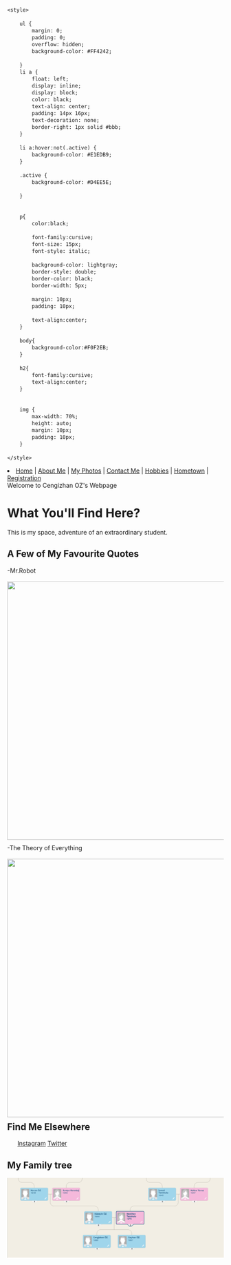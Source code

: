 <html>
<head>
    <title>My Personal Webpage</title>
    <link href="css/bootstrap.css" rel="stylesheet">

	<style>

		ul {
		    margin: 0;
		    padding: 0;
		    overflow: hidden;
		    background-color: #FF4242;
		    
		}
		li a {
			float: left;
			display: inline;
		    display: block;
		    color: black;
		    text-align: center;
		    padding: 14px 16px;
		    text-decoration: none;
		    border-right: 1px solid #bbb;
		}

		li a:hover:not(.active) {
	    	background-color: #E1EDB9;
		}

		.active {
	    	background-color: #D4EE5E;

		}


		p{
			color:black;
			
			font-family:cursive;
			font-size: 15px;
			font-style: italic;
			
			background-color: lightgray;
			border-style: double;
			border-color: black;
			border-width: 5px;

			margin: 10px;
			padding: 10px;

			text-align:center;
		}

		body{
			background-color:#F0F2EB;
		}

		h2{
			font-family:cursive;
			text-align:center;
		}

	
		img {
    		max-width: 70%;
    		height: auto;
    		margin: 10px;
			padding: 10px;
    	}

	</style>
<body>
		<li size="4"><a href="https://cangover.github.io/index.html#">Home</a> | <a href="AboutMe.html">About Me</a> | <a href="MyPhotos.html">My Photos</a> | <a href="ContactMe.html">Contact Me</a> | <a href="Hobbies.html">Hobbies</a> | <a href="Hometown.html">Hometown</a> | <a href="Register.html">Registration</a></li>	
	<div id="main-content">
		<div id="left-column">
			<div id="logo">
			Welcome to Cengizhan OZ's Webpage
			</div>
			<div class="box">
        		<h1>What You'll Find Here?</h1>
        		<p>This is my space, adventure of an extraordinary student. </p>
				<ul style="margin-top:10px;">
			</ul>
			</div>
			<h2>A Few of My Favourite Quotes</h2>
		<div id="head">-Mr.Robot</div><br>
		<img src="http://collegeismylife.com/wp-content/uploads/2016/08/tumblr_nsmkviTFjN1uygu1vo1_1280.jpg " width="900" height="600" style="margin: 0 10px 10px 0;float:left;" /><br>
			<div id="head">-The Theory of Everything</div><br>
			<img src="http://movieemonk.com/wp-content/uploads/the-theory-of-everything-quote-1.jpg " width="900" height="600" style="margin: 0 10px 10px 0;float:left;" />
			<div> 
			<br>
				<h2>Find Me Elsewhere</h2>
				</div>
				<div class="box">
					<ul>
						<a href="http://instagram.com/cangover/" target="_blank">Instagram</a>
						<a href="http://twitter.com/zabumafoo7/" target="_blank">Twitter</a>		
					</ul>
				</div>
				<h2>My Family tree</h2>
				<img src="soyagacı.png ">
			</div>
		</div>
</body>
</html>
